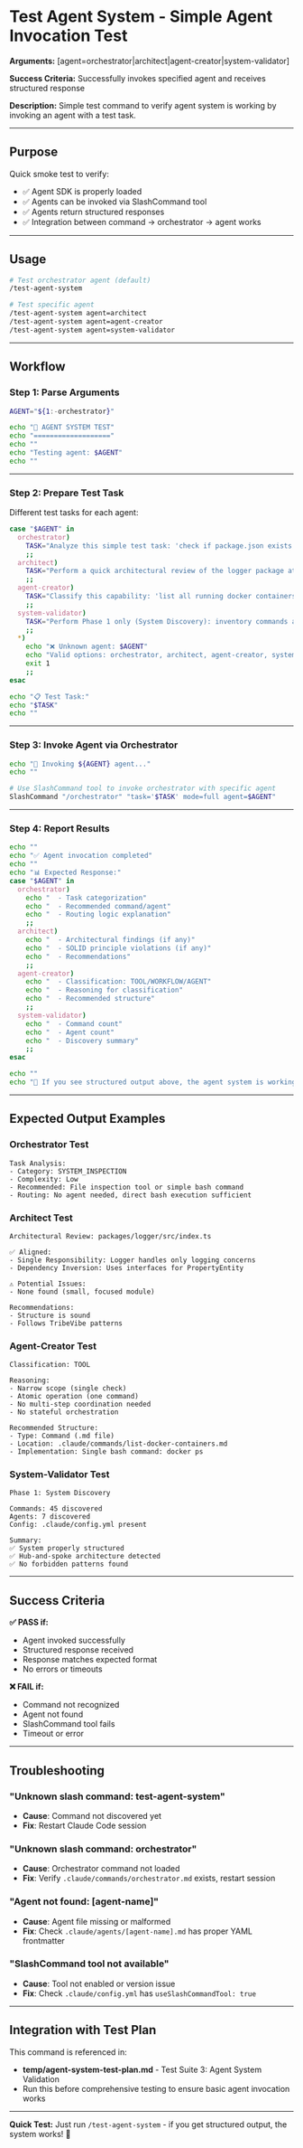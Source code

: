 # Test Agent System - Simple Agent Invocation Test

**Arguments:** [agent=orchestrator|architect|agent-creator|system-validator]

**Success Criteria:** Successfully invokes specified agent and receives structured response

**Description:** Simple test command to verify agent system is working by invoking an agent with a test task.

---

## Purpose

Quick smoke test to verify:
- ✅ Agent SDK is properly loaded
- ✅ Agents can be invoked via SlashCommand tool
- ✅ Agents return structured responses
- ✅ Integration between command → orchestrator → agent works

---

## Usage

```bash
# Test orchestrator agent (default)
/test-agent-system

# Test specific agent
/test-agent-system agent=architect
/test-agent-system agent=agent-creator
/test-agent-system agent=system-validator
```

---

## Workflow

### **Step 1: Parse Arguments**

```bash
AGENT="${1:-orchestrator}"

echo "🧪 AGENT SYSTEM TEST"
echo "==================="
echo ""
echo "Testing agent: $AGENT"
echo ""
```

---

### **Step 2: Prepare Test Task**

Different test tasks for each agent:

```bash
case "$AGENT" in
  orchestrator)
    TASK="Analyze this simple test task: 'check if package.json exists and list its dependencies'. Categorize the task type and recommend which command should handle it."
    ;;
  architect)
    TASK="Perform a quick architectural review of the logger package at packages/logger/src/index.ts. Check if it follows SOLID principles and report any findings."
    ;;
  agent-creator)
    TASK="Classify this capability: 'list all running docker containers'. Should this be a tool, workflow, or agent? Provide reasoning."
    ;;
  system-validator)
    TASK="Perform Phase 1 only (System Discovery): inventory commands and agents, report counts."
    ;;
  *)
    echo "❌ Unknown agent: $AGENT"
    echo "Valid options: orchestrator, architect, agent-creator, system-validator"
    exit 1
    ;;
esac

echo "📋 Test Task:"
echo "$TASK"
echo ""
```

---

### **Step 3: Invoke Agent via Orchestrator**

```bash
echo "🚀 Invoking ${AGENT} agent..."
echo ""

# Use SlashCommand tool to invoke orchestrator with specific agent
SlashCommand "/orchestrator" "task='$TASK' mode=full agent=$AGENT"
```

---

### **Step 4: Report Results**

```bash
echo ""
echo "✅ Agent invocation completed"
echo ""
echo "📊 Expected Response:"
case "$AGENT" in
  orchestrator)
    echo "  - Task categorization"
    echo "  - Recommended command/agent"
    echo "  - Routing logic explanation"
    ;;
  architect)
    echo "  - Architectural findings (if any)"
    echo "  - SOLID principle violations (if any)"
    echo "  - Recommendations"
    ;;
  agent-creator)
    echo "  - Classification: TOOL/WORKFLOW/AGENT"
    echo "  - Reasoning for classification"
    echo "  - Recommended structure"
    ;;
  system-validator)
    echo "  - Command count"
    echo "  - Agent count"
    echo "  - Discovery summary"
    ;;
esac

echo ""
echo "🎯 If you see structured output above, the agent system is working!"
```

---

## Expected Output Examples

### Orchestrator Test
```
Task Analysis:
- Category: SYSTEM_INSPECTION
- Complexity: Low
- Recommended: File inspection tool or simple bash command
- Routing: No agent needed, direct bash execution sufficient
```

### Architect Test
```
Architectural Review: packages/logger/src/index.ts

✅ Aligned:
- Single Responsibility: Logger handles only logging concerns
- Dependency Inversion: Uses interfaces for PropertyEntity

⚠️ Potential Issues:
- None found (small, focused module)

Recommendations:
- Structure is sound
- Follows TribeVibe patterns
```

### Agent-Creator Test
```
Classification: TOOL

Reasoning:
- Narrow scope (single check)
- Atomic operation (one command)
- No multi-step coordination needed
- No stateful orchestration

Recommended Structure:
- Type: Command (.md file)
- Location: .claude/commands/list-docker-containers.md
- Implementation: Single bash command: docker ps
```

### System-Validator Test
```
Phase 1: System Discovery

Commands: 45 discovered
Agents: 7 discovered
Config: .claude/config.yml present

Summary:
✅ System properly structured
✅ Hub-and-spoke architecture detected
✅ No forbidden patterns found
```

---

## Success Criteria

**✅ PASS if:**
- Agent invoked successfully
- Structured response received
- Response matches expected format
- No errors or timeouts

**❌ FAIL if:**
- Command not recognized
- Agent not found
- SlashCommand tool fails
- Timeout or error

---

## Troubleshooting

### "Unknown slash command: test-agent-system"
- **Cause**: Command not discovered yet
- **Fix**: Restart Claude Code session

### "Unknown slash command: orchestrator"
- **Cause**: Orchestrator command not loaded
- **Fix**: Verify `.claude/commands/orchestrator.md` exists, restart session

### "Agent not found: [agent-name]"
- **Cause**: Agent file missing or malformed
- **Fix**: Check `.claude/agents/[agent-name].md` has proper YAML frontmatter

### "SlashCommand tool not available"
- **Cause**: Tool not enabled or version issue
- **Fix**: Check `.claude/config.yml` has `useSlashCommandTool: true`

---

## Integration with Test Plan

This command is referenced in:
- **temp/agent-system-test-plan.md** - Test Suite 3: Agent System Validation
- Run this before comprehensive testing to ensure basic agent invocation works

---

**Quick Test:** Just run `/test-agent-system` - if you get structured output, the system works! 🎉